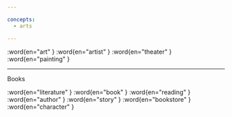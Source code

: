 ```yaml
---

concepts:
  - arts

---
```


:word{en="art" }
:word{en="artist" }
:word{en="theater" }
:word{en="painting" }

--------------------------------------------------

Books

:word{en="literature" }
:word{en="book" }
:word{en="reading" }
:word{en="author" }
:word{en="story" }
:word{en="bookstore" }
:word{en="character" }
